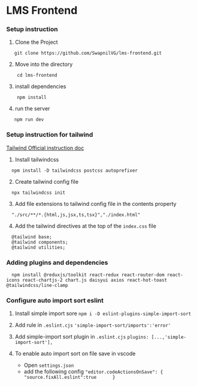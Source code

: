 # LMS Frontend

### Setup instruction

1. Clone the Project

```
   git clone https://github.com/SwapnilVG/lms-frontend.git
```

2. Move into the directory

```
    cd lms-frontend
```

3. install dependencies

```
    npm install
```

4. run the server

```
   npm run dev 
```

  ### Setup instruction for tailwind
  [Tailwind Official instruction doc](https://tailwindcss.com/docs/installation)

  1. Install tailwindcss
  ```
    npm install -D tailwindcss postcss autoprefixer
  ```

  2. Create tailwind config file
  ```
    npx tailwindcss init
  ```

  3. Add file extensions to tailwind config file in the contents property
  ```
    "./src/**/*.{html,js,jsx,ts,tsx}","./index.html"
  ```

  4. Add the tailwind directives at the top of the `index.css` file
  ```
    @tailwind base;
    @tailwind components;
    @tailwind utilities;
  ```
  
  ### Adding plugins and dependencies
  ```
    npm install @reduxjs/toolkit react-redux react-router-dom react-icons react-chartjs-2 chart.js daisyui axios react-hot-toast @tailwindcss/line-clamp
  ```


  ### Configure auto import sort eslint
  1. Install simple import sore
    ```
    npm i -D eslint-plugins-simple-import-sort
    ```

  2. Add rule in `.eslint.cjs`
    ```
    'simple-import-sort/imports':'error'
    ``` 

  3. Add simple-import sort plugin in  `.eslint.cjs`
    ```
    plugins: [...,'simple-import-sort'],
    ```

  4. To enable auto import sort on file save in vscode
      - Open `settings.json`
      - add the following config
    ```
      "editor.codeActionsOnSave": {
        "source.fixAll.eslint":true     
    }
    ```  